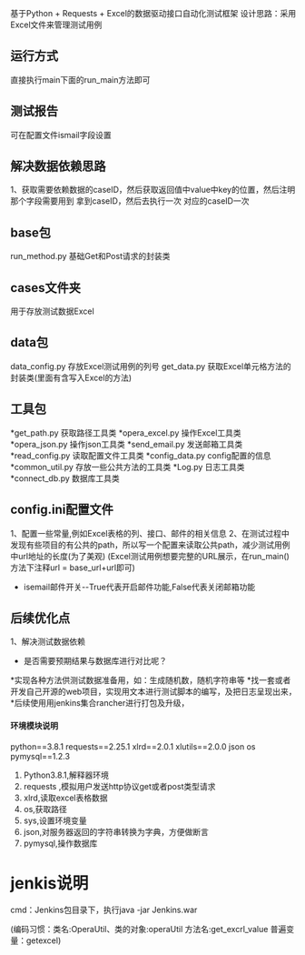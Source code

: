 基于Python + Requests + Excel的数据驱动接口自动化测试框架
设计思路：采用Excel文件来管理测试用例


## 运行方式
直接执行main下面的run_main方法即可

## 测试报告
可在配置文件ismail字段设置

## 解决数据依赖思路
1、获取需要依赖数据的caseID，然后获取返回值中value中key的位置，然后注明那个字段需要用到
拿到caseID，然后去执行一次 对应的caseID一次




## base包
run_method.py       基础Get和Post请求的封装类

## cases文件夹
用于存放测试数据Excel

## data包
data_config.py      存放Excel测试用例的列号
get_data.py         获取Excel单元格方法的封装类(里面有含写入Excel的方法)

## 工具包
*get_path.py         获取路径工具类
*opera_excel.py      操作Excel工具类
*opera_json.py       操作json工具类
*send_email.py       发送邮箱工具类
*read_config.py      读取配置文件工具类
*config_data.py      config配置的信息
*common_util.py      存放一些公共方法的工具类
*Log.py              日志工具类
*connect_db.py       数据库工具类

## config.ini配置文件
1、配置一些常量,例如Excel表格的列、接口、邮件的相关信息
2、在测试过程中发现有些项目的有公共的path，所以写一个配置来读取公共path，减少测试用例中url地址的长度(为了美观)
    (Excel测试用例想要完整的URL展示，在run_main()方法下注释url = base_url+url即可)
* isemail邮件开关--True代表开启邮件功能,False代表关闭邮箱功能

## 后续优化点
1、解决测试数据依赖
* 是否需要预期结果与数据库进行对比呢？


*实现各种方法供测试数据准备用，如：生成随机数，随机字符串等
*找一套或者开发自己开源的web项目，实现用文本进行测试脚本的编写，及把日志呈现出来，
*后续使用用jenkins集合rancher进行打包及升级，



#### 环境模块说明
python==3.8.1
requests==2.25.1
xlrd==2.0.1
xlutils==2.0.0
json
os
pymysql==1.2.3


1. Python3.8.1,解释器环境
2. requests ,模拟用户发送http协议get或者post类型请求
3. xlrd,读取excel表格数据
4. os,获取路径
5. sys,设置环境变量
6. json,对服务器返回的字符串转换为字典，方便做断言
7. pymysql,操作数据库



# jenkis说明
cmd：Jenkins包目录下，执行java -jar Jenkins.war

(编码习惯：类名:OperaUtil、类的对象:operaUtil
         方法名:get_excrl_value 普遍变量：getexcel)